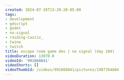 ```yaml
---
created: 2024-07-26T13:20:20-05:00
tags:
- development
- gdscript
- godot
- no-signal
- raiding-Cazzix_
- twine
- twitch
title: escape room game dev | no signal (day 104)
videoDuration: 13070.0
videoId: '991860841'
videoShorts: []
videoThumbId: /videos/991860841/pictures/1907764684
---
```

